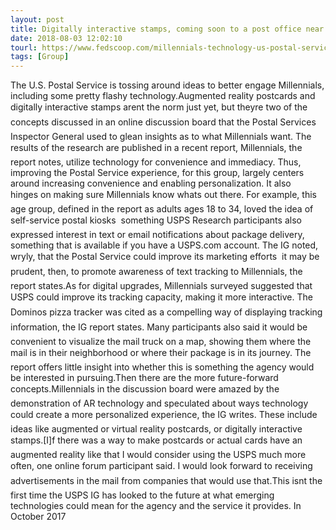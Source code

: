 ```yaml
---
layout: post
title: Digitally interactive stamps, coming soon to a post office near you?
date: 2018-08-03 12:02:10
tourl: https://www.fedscoop.com/millennials-technology-us-postal-service/
tags: [Group]
---
```

The U.S. Postal Service is tossing around ideas to better engage Millennials, including some pretty flashy technology.Augmented reality postcards and digitally interactive stamps arent the norm just yet, but theyre two of the concepts discussed in an online discussion board that the Postal Services Inspector General used to glean insights as to what Millennials want. The results of the research are published in a recent report, Millennials, the report notes, utilize technology for convenience and immediacy. Thus, improving the Postal Service experience, for this group, largely centers around increasing convenience and enabling personalization. It also hinges on making sure Millennials know whats out there. For example, this age group, defined in the report as adults ages 18 to 34, loved the idea of self-service postal kiosks  something USPS Research participants also expressed interest in text or email notifications about package delivery, something that is available if you have a USPS.com account. The IG noted, wryly, that the Postal Service could improve its marketing efforts  it may be prudent, then, to promote awareness of text tracking to Millennials, the report states.As for digital upgrades, Millennials surveyed suggested that USPS could improve its tracking capacity, making it more interactive. The Dominos pizza tracker was cited as a compelling way of displaying tracking information, the IG report states. Many participants also said it would be convenient to visualize the mail truck on a map, showing them where the mail is in their neighborhood or where their package is in its journey. The report offers little insight into whether this is something the agency would be interested in pursuing.Then there are the more future-forward concepts.Millennials in the discussion board were amazed by the demonstration of AR technology and speculated about ways technology could create a more personalized experience, the IG writes. These include ideas like augmented or virtual reality postcards, or digitally interactive stamps.[I]f there was a way to make postcards or actual cards have an augmented reality like that I would consider using the USPS much more often, one online forum participant said. I would look forward to receiving advertisements in the mail from companies that would use that.This isnt the first time the USPS IG has looked to the future at what emerging technologies could mean for the agency and the service it provides. In October 2017 